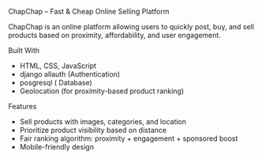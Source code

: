 ChapChap – Fast & Cheap Online Selling Platform

ChapChap is an online platform allowing users to quickly post, buy, and sell products based on proximity, affordability, and user engagement.

 Built With
- HTML, CSS, JavaScript
- django allauth (Authentication)
- posgresql  ( Database)
- Geolocation (for proximity-based product ranking)

 Features
- Sell products with images, categories, and location
- Prioritize product visibility based on distance
- Fair ranking algorithm: proximity + engagement + sponsored boost
- Mobile-friendly design

 
